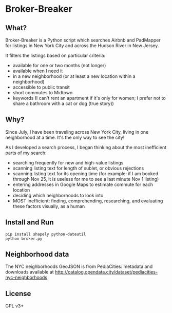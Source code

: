 
# Broker-Breaker

## What?

Broker-Breaker is a Python script which searches Airbnb and PadMapper for listings in New York City and
across the Hudson River in New Jersey.

It filters the listings based on particular criteria:

- available for one or two months (not longer)
- available when I need it
- in a new neighborhood (or at least a new location within a neighborhood)
- accessible to public transit
- short commutes to Midtown
- keywords (I can't rent an apartment if it's only for women; I prefer not to share a bathroom with a cat or dog (true story))

## Why?

Since July, I have been traveling across New York City, living in one neighborhood at a time. It's the only way
to see the city!

As I developed a search process, I began thinking about the most inefficient parts of my search:
- searching frequently for new and high-value listings
- scanning listing text for length of sublet, or obvious rejections
- scanning listing text for its opening time (for example: if I am booked through Nov 25, it is useless for me to see a last minute Nov 1 listing)
- entering addresses in Google Maps to estimate commute for each location
- deciding which neighborhoods to look into
- MOST inefficient: finding, comprehending, researching, and evaluating these factors visually, as a human

## Install and Run

    pip install shapely python-dateutil
    python broker.py


## Neighborhood data

The NYC neighborhoods GeoJSON is from PediaCities: metadata and downloads available at
http://catalog.opendata.city/dataset/pediacities-nyc-neighborhoods

## License

GPL v3+
